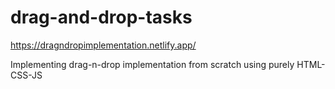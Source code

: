 # drag-and-drop-tasks
https://dragndropimplementation.netlify.app/

Implementing drag-n-drop implementation from scratch using purely HTML-CSS-JS
